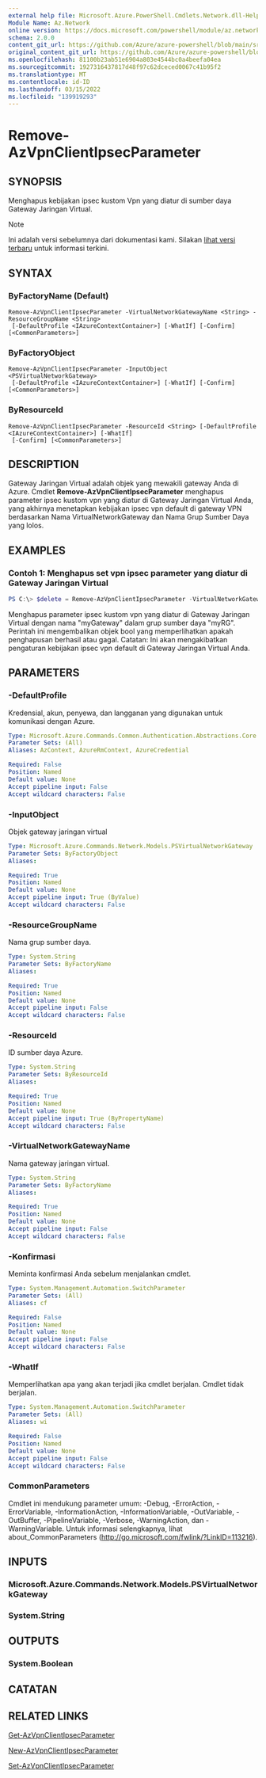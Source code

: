 ```yaml
---
external help file: Microsoft.Azure.PowerShell.Cmdlets.Network.dll-Help.xml
Module Name: Az.Network
online version: https://docs.microsoft.com/powershell/module/az.network/remove-azvpnclientipsecparameter
schema: 2.0.0
content_git_url: https://github.com/Azure/azure-powershell/blob/main/src/Network/Network/help/Remove-AzVpnClientIpsecParameter.md
original_content_git_url: https://github.com/Azure/azure-powershell/blob/main/src/Network/Network/help/Remove-AzVpnClientIpsecParameter.md
ms.openlocfilehash: 81100b23ab51e6904a803e4544bc0a4beefa04ea
ms.sourcegitcommit: 1927316437817d48f97c62dceced0067c41b95f2
ms.translationtype: MT
ms.contentlocale: id-ID
ms.lasthandoff: 03/15/2022
ms.locfileid: "139919293"
---
```

# Remove-AzVpnClientIpsecParameter

## SYNOPSIS
Menghapus kebijakan ipsec kustom Vpn yang diatur di sumber daya Gateway Jaringan Virtual.

> [!NOTE]
>Ini adalah versi sebelumnya dari dokumentasi kami. Silakan [lihat versi terbaru](/powershell/module/az.network/remove-azvpnclientipsecparameter) untuk informasi terkini.

## SYNTAX

### ByFactoryName (Default)
```
Remove-AzVpnClientIpsecParameter -VirtualNetworkGatewayName <String> -ResourceGroupName <String>
 [-DefaultProfile <IAzureContextContainer>] [-WhatIf] [-Confirm] [<CommonParameters>]
```

### ByFactoryObject
```
Remove-AzVpnClientIpsecParameter -InputObject <PSVirtualNetworkGateway>
 [-DefaultProfile <IAzureContextContainer>] [-WhatIf] [-Confirm] [<CommonParameters>]
```

### ByResourceId
```
Remove-AzVpnClientIpsecParameter -ResourceId <String> [-DefaultProfile <IAzureContextContainer>] [-WhatIf]
 [-Confirm] [<CommonParameters>]
```

## DESCRIPTION
Gateway Jaringan Virtual adalah objek yang mewakili gateway Anda di Azure.
Cmdlet **Remove-AzVpnClientIpsecParameter** menghapus parameter ipsec kustom vpn yang diatur di Gateway Jaringan Virtual Anda, yang akhirnya menetapkan kebijakan ipsec vpn default di gateway VPN berdasarkan Nama VirtualNetworkGateway dan Nama Grup Sumber Daya yang lolos.

## EXAMPLES

### Contoh 1: Menghapus set vpn ipsec parameter yang diatur di Gateway Jaringan Virtual
```powershell
PS C:\> $delete = Remove-AzVpnClientIpsecParameter -VirtualNetworkGatewayName myGateway -ResourceGroupName myRG
```

Menghapus parameter ipsec kustom vpn yang diatur di Gateway Jaringan Virtual dengan nama "myGateway" dalam grup sumber daya "myRG". Perintah ini mengembalikan objek bool yang memperlihatkan apakah penghapusan berhasil atau gagal.
Catatan: Ini akan mengakibatkan pengaturan kebijakan ipsec vpn default di Gateway Jaringan Virtual Anda.

## PARAMETERS

### -DefaultProfile
Kredensial, akun, penyewa, dan langganan yang digunakan untuk komunikasi dengan Azure.

```yaml
Type: Microsoft.Azure.Commands.Common.Authentication.Abstractions.Core.IAzureContextContainer
Parameter Sets: (All)
Aliases: AzContext, AzureRmContext, AzureCredential

Required: False
Position: Named
Default value: None
Accept pipeline input: False
Accept wildcard characters: False
```

### -InputObject
Objek gateway jaringan virtual

```yaml
Type: Microsoft.Azure.Commands.Network.Models.PSVirtualNetworkGateway
Parameter Sets: ByFactoryObject
Aliases:

Required: True
Position: Named
Default value: None
Accept pipeline input: True (ByValue)
Accept wildcard characters: False
```

### -ResourceGroupName
Nama grup sumber daya.

```yaml
Type: System.String
Parameter Sets: ByFactoryName
Aliases:

Required: True
Position: Named
Default value: None
Accept pipeline input: False
Accept wildcard characters: False
```

### -ResourceId
ID sumber daya Azure.

```yaml
Type: System.String
Parameter Sets: ByResourceId
Aliases:

Required: True
Position: Named
Default value: None
Accept pipeline input: True (ByPropertyName)
Accept wildcard characters: False
```

### -VirtualNetworkGatewayName
Nama gateway jaringan virtual.

```yaml
Type: System.String
Parameter Sets: ByFactoryName
Aliases:

Required: True
Position: Named
Default value: None
Accept pipeline input: False
Accept wildcard characters: False
```

### -Konfirmasi
Meminta konfirmasi Anda sebelum menjalankan cmdlet.

```yaml
Type: System.Management.Automation.SwitchParameter
Parameter Sets: (All)
Aliases: cf

Required: False
Position: Named
Default value: None
Accept pipeline input: False
Accept wildcard characters: False
```

### -WhatIf
Memperlihatkan apa yang akan terjadi jika cmdlet berjalan.
Cmdlet tidak berjalan.

```yaml
Type: System.Management.Automation.SwitchParameter
Parameter Sets: (All)
Aliases: wi

Required: False
Position: Named
Default value: None
Accept pipeline input: False
Accept wildcard characters: False
```

### CommonParameters
Cmdlet ini mendukung parameter umum: -Debug, -ErrorAction, -ErrorVariable, -InformationAction, -InformationVariable, -OutVariable, -OutBuffer, -PipelineVariable, -Verbose, -WarningAction, dan -WarningVariable. Untuk informasi selengkapnya, lihat about_CommonParameters (http://go.microsoft.com/fwlink/?LinkID=113216).

## INPUTS

### Microsoft.Azure.Commands.Network.Models.PSVirtualNetworkGateway

### System.String

## OUTPUTS

### System.Boolean

## CATATAN

## RELATED LINKS

[Get-AzVpnClientIpsecParameter](./Get-AzVpnClientIpsecParameter.md)

[New-AzVpnClientIpsecParameter](./New-AzVpnClientIpsecParameter.md)

[Set-AzVpnClientIpsecParameter](./Set-AzVpnClientIpsecParameter.md)
